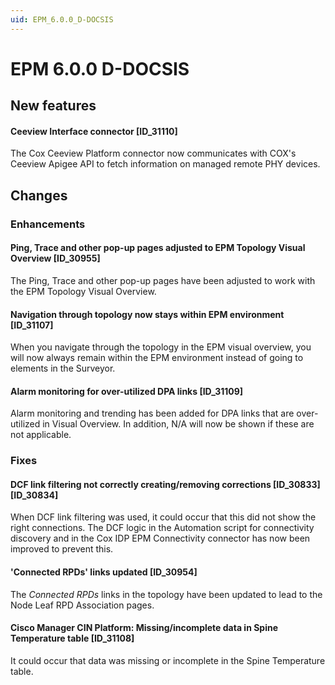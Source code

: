 ```yaml
---
uid: EPM_6.0.0_D-DOCSIS
---
```


# EPM 6.0.0 D-DOCSIS

## New features

#### Ceeview Interface connector \[ID_31110\]

The Cox Ceeview Platform connector now communicates with COX's Ceeview Apigee API to fetch information on managed remote PHY devices.

## Changes

### Enhancements

#### Ping, Trace and other pop-up pages adjusted to EPM Topology Visual Overview \[ID_30955\]

The Ping, Trace and other pop-up pages have been adjusted to work with the EPM Topology Visual Overview.

#### Navigation through topology now stays within EPM environment \[ID_31107\]

When you navigate through the topology in the EPM visual overview, you will now always remain within the EPM environment instead of going to elements in the Surveyor.

#### Alarm monitoring for over-utilized DPA links \[ID_31109\]

Alarm monitoring and trending has been added for DPA links that are over-utilized in Visual Overview. In addition, N/A will now be shown if these are not applicable.

### Fixes

#### DCF link filtering not correctly creating/removing corrections \[ID_30833\]\[ID_30834\]

When DCF link filtering was used, it could occur that this did not show the right connections. The DCF logic in the Automation script for connectivity discovery and in the Cox IDP EPM Connectivity connector has now been improved to prevent this.

#### 'Connected RPDs' links updated \[ID_30954\]

The *Connected RPDs* links in the topology have been updated to lead to the Node Leaf RPD Association pages.

#### Cisco Manager CIN Platform: Missing/incomplete data in Spine Temperature table \[ID_31108\]

It could occur that data was missing or incomplete in the Spine Temperature table.
